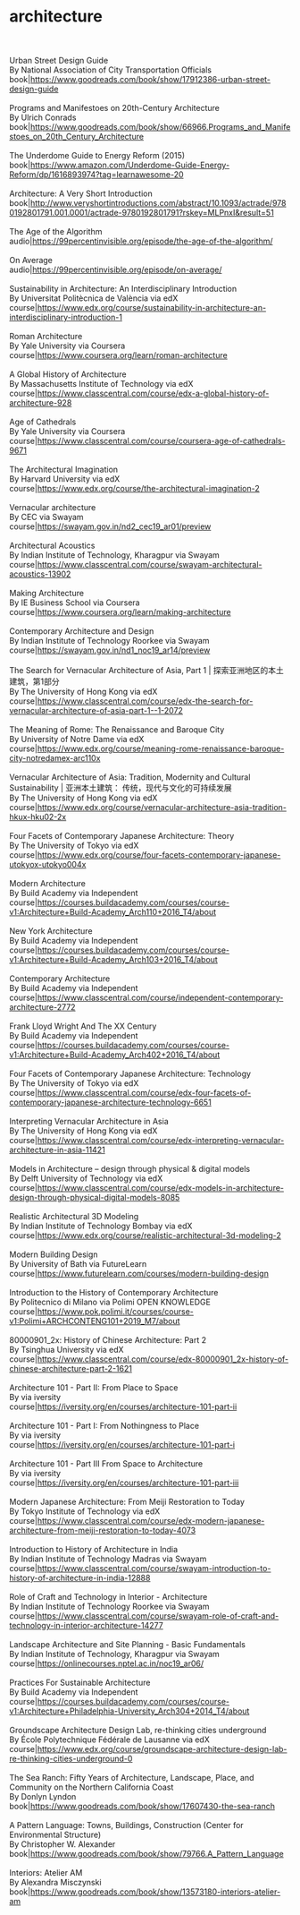 # architecture<br><br>

Urban Street Design Guide<br>By National Association of City Transportation Officials<br>book|https://www.goodreads.com/book/show/17912386-urban-street-design-guide<br><br>
Programs and Manifestoes on 20th-Century Architecture<br>By Ulrich Conrads<br>book|https://www.goodreads.com/book/show/66966.Programs_and_Manifestoes_on_20th_Century_Architecture<br><br>
The Underdome Guide to Energy Reform (2015)<br>book|https://www.amazon.com/Underdome-Guide-Energy-Reform/dp/1616893974?tag=learnawesome-20<br><br>
Architecture: A Very Short Introduction<br>book|http://www.veryshortintroductions.com/abstract/10.1093/actrade/9780192801791.001.0001/actrade-9780192801791?rskey=MLPnxI&result=51<br><br>
The Age of the Algorithm<br>audio|https://99percentinvisible.org/episode/the-age-of-the-algorithm/<br><br>
On Average<br>audio|https://99percentinvisible.org/episode/on-average/<br><br>
Sustainability in Architecture: An Interdisciplinary Introduction<br>By Universitat Politècnica de València via edX<br>course|https://www.edx.org/course/sustainability-in-architecture-an-interdisciplinary-introduction-1<br><br>
Roman Architecture<br>By Yale University via Coursera<br>course|https://www.coursera.org/learn/roman-architecture<br><br>
A Global History of Architecture<br>By Massachusetts Institute of Technology via edX<br>course|https://www.classcentral.com/course/edx-a-global-history-of-architecture-928<br><br>
Age of Cathedrals<br>By Yale University via Coursera<br>course|https://www.classcentral.com/course/coursera-age-of-cathedrals-9671<br><br>
The Architectural Imagination<br>By Harvard University via edX<br>course|https://www.edx.org/course/the-architectural-imagination-2<br><br>
Vernacular architecture<br>By CEC via Swayam<br>course|https://swayam.gov.in/nd2_cec19_ar01/preview<br><br>
Architectural Acoustics<br>By Indian Institute of Technology, Kharagpur via Swayam<br>course|https://www.classcentral.com/course/swayam-architectural-acoustics-13902<br><br>
Making Architecture<br>By IE Business School via Coursera<br>course|https://www.coursera.org/learn/making-architecture<br><br>
Contemporary Architecture and Design<br>By Indian Institute of Technology Roorkee via Swayam<br>course|https://swayam.gov.in/nd1_noc19_ar14/preview<br><br>
The Search for Vernacular Architecture of Asia, Part 1 | 探索亚洲地区的本土建筑，第1部分<br>By The University of Hong Kong via edX<br>course|https://www.classcentral.com/course/edx-the-search-for-vernacular-architecture-of-asia-part-1--1-2072<br><br>
The Meaning of Rome: The Renaissance and Baroque City<br>By University of Notre Dame via edX<br>course|https://www.edx.org/course/meaning-rome-renaissance-baroque-city-notredamex-arc110x<br><br>
Vernacular Architecture of Asia: Tradition, Modernity and Cultural Sustainability | 亚洲本土建筑： 传统，现代与文化的可持续发展<br>By The University of Hong Kong via edX<br>course|https://www.edx.org/course/vernacular-architecture-asia-tradition-hkux-hku02-2x<br><br>
Four Facets of Contemporary Japanese Architecture: Theory<br>By The University of Tokyo via edX<br>course|https://www.edx.org/course/four-facets-contemporary-japanese-utokyox-utokyo004x<br><br>
Modern Architecture<br>By Build Academy via Independent<br>course|https://courses.buildacademy.com/courses/course-v1:Architecture+Build-Academy_Arch110+2016_T4/about<br><br>
New York Architecture<br>By Build Academy via Independent<br>course|https://courses.buildacademy.com/courses/course-v1:Architecture+Build-Academy_Arch103+2016_T4/about<br><br>
Contemporary Architecture<br>By Build Academy via Independent<br>course|https://www.classcentral.com/course/independent-contemporary-architecture-2772<br><br>
Frank Lloyd Wright And The XX Century<br>By Build Academy via Independent<br>course|https://courses.buildacademy.com/courses/course-v1:Architecture+Build-Academy_Arch402+2016_T4/about<br><br>
Four Facets of Contemporary Japanese Architecture: Technology<br>By The University of Tokyo via edX<br>course|https://www.classcentral.com/course/edx-four-facets-of-contemporary-japanese-architecture-technology-6651<br><br>
Interpreting Vernacular Architecture in Asia<br>By The University of Hong Kong via edX<br>course|https://www.classcentral.com/course/edx-interpreting-vernacular-architecture-in-asia-11421<br><br>
Models in Architecture – design through physical & digital models<br>By Delft University of Technology via edX<br>course|https://www.classcentral.com/course/edx-models-in-architecture-design-through-physical-digital-models-8085<br><br>
Realistic Architectural 3D Modeling<br>By Indian Institute of Technology Bombay via edX<br>course|https://www.edx.org/course/realistic-architectural-3d-modeling-2<br><br>
Modern Building Design<br>By University of Bath via FutureLearn<br>course|https://www.futurelearn.com/courses/modern-building-design<br><br>
Introduction to the History of Contemporary Architecture<br>By Politecnico di Milano via Polimi OPEN KNOWLEDGE<br>course|https://www.pok.polimi.it/courses/course-v1:Polimi+ARCHCONTENG101+2019_M7/about<br><br>
80000901_2x: History of Chinese Architecture: Part 2<br>By Tsinghua University via edX<br>course|https://www.classcentral.com/course/edx-80000901_2x-history-of-chinese-architecture-part-2-1621<br><br>
Architecture 101 - Part II: From Place to Space<br>By  via iversity<br>course|https://iversity.org/en/courses/architecture-101-part-ii<br><br>
Architecture 101 - Part I: From Nothingness to Place<br>By  via iversity<br>course|https://iversity.org/en/courses/architecture-101-part-i<br><br>
Architecture 101 - Part III From Space to Architecture<br>By  via iversity<br>course|https://iversity.org/en/courses/architecture-101-part-iii<br><br>
Modern Japanese Architecture: From Meiji Restoration to Today<br>By Tokyo Institute of Technology via edX<br>course|https://www.classcentral.com/course/edx-modern-japanese-architecture-from-meiji-restoration-to-today-4073<br><br>
Introduction to History of Architecture in India<br>By Indian Institute of Technology Madras via Swayam<br>course|https://www.classcentral.com/course/swayam-introduction-to-history-of-architecture-in-india-12888<br><br>
Role of Craft and Technology in Interior - Architecture<br>By Indian Institute of Technology Roorkee via Swayam<br>course|https://www.classcentral.com/course/swayam-role-of-craft-and-technology-in-interior-architecture-14277<br><br>
Landscape Architecture and Site Planning - Basic Fundamentals<br>By Indian Institute of Technology, Kharagpur via Swayam<br>course|https://onlinecourses.nptel.ac.in/noc19_ar06/<br><br>
Practices For Sustainable Architecture<br>By Build Academy via Independent<br>course|https://courses.buildacademy.com/courses/course-v1:Architecture+Philadelphia-University_Arch304+2014_T4/about<br><br>
Groundscape Architecture Design Lab, re-thinking cities underground<br>By École Polytechnique Fédérale de Lausanne via edX<br>course|https://www.edx.org/course/groundscape-architecture-design-lab-re-thinking-cities-underground-0<br><br>
The Sea Ranch: Fifty Years of Architecture, Landscape, Place, and Community on the Northern California Coast<br>By Donlyn Lyndon<br>book|https://www.goodreads.com/book/show/17607430-the-sea-ranch<br><br>
A Pattern Language: Towns, Buildings, Construction (Center for Environmental Structure)<br>By Christopher W. Alexander<br>book|https://www.goodreads.com/book/show/79766.A_Pattern_Language<br><br>
Interiors: Atelier AM <br>By Alexandra Misczynski<br>book|https://www.goodreads.com/book/show/13573180-interiors-atelier-am<br><br>
